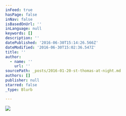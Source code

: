 ```yaml
---
inFeed: true
hasPage: false
inNav: false
isBasedOnUrl: ''
inLanguage: null
keywords: []
description: ''
datePublished: '2016-06-30T15:14:26.566Z'
dateModified: '2016-06-30T15:02:36.547Z'
title: ''
author:
  - name: ''
    url: ''
sourcePath: _posts/2016-01-20-st-thomas-at-night.md
authors: []
publisher: null
starred: false
_type: Blurb

---
```

![](https://the-grid-user-content.s3-us-west-2.amazonaws.com/49887440-8352-41a9-a767-d4b50d33dfac.jpg)